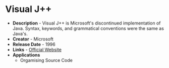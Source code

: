 # Visual J++
- **Description** - Visual J++ is Microsoft's discontinued implementation of Java. Syntax, keywords, and grammatical conventions were the same as Java's.
- **Creator** - Microsoft
- **Release Date** - 1996
- **Links** - [Official Website](https://docs.microsoft.com/en-us/previous-versions/windows/desktop/ms715962(v=vs.85))
- **Applications**
  * Orgamising Source Code